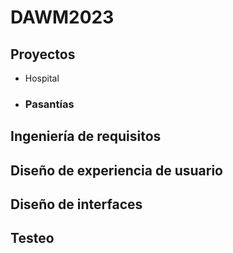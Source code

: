# DAWM2023
## Proyectos
* Hospital
* ### Pasantías
## Ingeniería de requisitos
## Diseño de experiencia de usuario
## Diseño de interfaces
## Testeo
